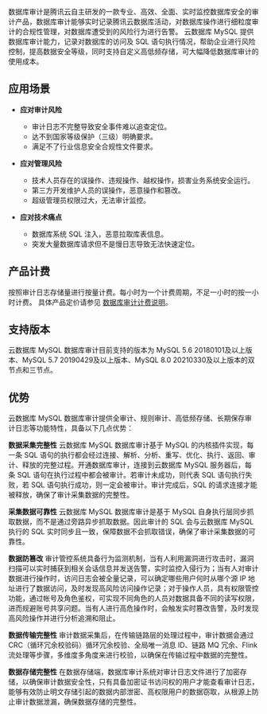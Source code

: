 数据库审计是腾讯云自主研发的一款专业、高效、全面、实时监控数据库安全的审计产品，数据库审计能够实时记录腾讯云数据库活动，对数据库操作进行细粒度审计的合规性管理，对数据库遭受到的风险行为进行告警。
云数据库 MySQL 提供数据库审计能力，记录对数据库的访问及 SQL 语句执行情况，帮助企业进行风险控制，提高数据安全等级，同时支持自定义高低频存储，可大幅降低数据库审计的使用成本。

## 应用场景
- **应对审计风险**
	- 审计日志不完整导致安全事件难以追查定位。
	- 达不到国家等级保护（三级）明确要求。
	- 满足不了行业信息安全合规性文件要求。

- **应对管理风险**
	- 技术人员存在的误操作、违规操作、越权操作，损害业务系统安全运行。
	- 第三方开发维护人员的误操作，恶意操作和篡改。
	- 超级管理员权限过大，无法审计监控。

- **应对技术痛点**
	- 数据库系统 SQL 注入，恶意拉取库表信息。
	- 突发大量数据库请求但不是慢日志导致无法快速定位。

## 产品计费
按照审计日志存储量进行按量计费。每小时为一个计费周期，不足一小时的按一小时计费。
具体产品定价请参见 [数据库审计计费说明](https://cloud.tencent.com/document/product/236/81413)。

## 支持版本
云数据库 MySQL 数据库审计目前支持的版本为 MySQL 5.6 20180101及以上版本、MySQL 5.7 20190429及以上版本、MySQL 8.0 20210330及以上版本的双节点和三节点。

## 优势
云数据库 MySQL 数据库审计提供全审计、规则审计、高低频存储、长期保存审计日志等功能特性，具备以下几点优势：

**数据采集完整性**
云数据库 MySQL 数据库审计基于 MySQL 的内核插件实现，每一条 SQL 语句的执行都会经过连接、解析、分析、重写、优化、执行、返回、审计、释放的完整过程。开通数据库审计，连接到云数据库 MySQL 服务器后，每条 SQL 语句在执行过程中都会被审计。若审计未成功，则代表 SQL 语句执行失败，若 SQL 语句执行成功，则一定会被审计。审计完成后，SQL 的请求连接才能被释放，确保了审计采集数据的完整性。

**采集数据可靠性**
云数据库 MySQL 数据库审计是基于 MySQL 自身执行层同步抓取数据，而不是通过旁路异步抓取数据。因此审计的 SQL 会与云数据库 MySQL 执行的 SQL 实时同步且一致，保障数据不会抓取错误，确保了审计采集数据的可靠性。

**数据防篡改**
审计管控系统具备行为监测机制，当有人利用漏洞进行攻击时，漏洞扫描可以实时捕获到相关会话信息并发送告警，实时监控入侵行为；当有人对审计数据进行操作时，访问日志会被全量记录，可以确定哪些用户何时从哪个源 IP 地址进行了数据访问，及时发现高风险访问操作记录；对于操作人员，具有权限管控功能，通过帐号及角色鉴权，可实现不同角色的人员对数据具备不同的读写权限，进而规避账号共享问题。当有人进行高危操作时，会触发实时篡改告警，及时发现高风险操作并进行分析追溯和阻止。

**数据传输完整性**
审计数据采集后，在传输链路层的处理过程中，审计数据会通过 CRC（循环冗余校验码）循环冗余校验、全局唯一消息 ID、链路 MQ 冗余、Flink 流处理等步骤，多维度多角度来进行校验，以确保在传输过程中数据的完整性。

**数据存储完整性**
在数据存储端，数据库审计系统对审计日志文件进行了加密存储，以确保审计数据安全性，只有具备加密证书访问权的用户才能查看审计日志，能够有效防止明文存储引起的数据内部泄密、高权限用户的数据窃取，从根源上防止审计数据泄漏，确保数据存储的完整性。
